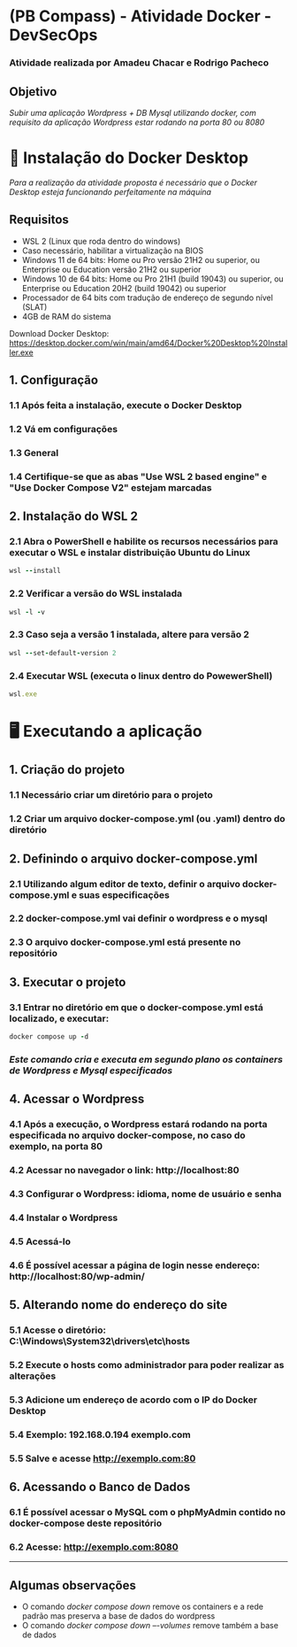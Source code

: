 # (PB Compass) - Atividade Docker - DevSecOps
### Atividade realizada por Amadeu Chacar e Rodrigo Pacheco

## Objetivo
*Subir uma aplicação Wordpress + DB Mysql utilizando docker, com requisito da aplicação Wordpress estar rodando na porta 80 ou 8080*

# 🔨 Instalação do Docker Desktop 
*Para a realização da atividade proposta é necessário que o Docker Desktop esteja funcionando perfeitamente na máquina*

## Requisitos
- WSL 2 (Linux que roda dentro do windows)
- Caso necessário, habilitar a virtualização na BIOS
- Windows 11 de 64 bits: Home ou Pro versão 21H2 ou superior, ou Enterprise ou Education versão 21H2 ou superior
- Windows 10 de 64 bits: Home ou Pro 21H1 (build 19043) ou superior, ou Enterprise ou Education 20H2 (build 19042) ou superior
- Processador de 64 bits com tradução de endereço de segundo nível (SLAT)
- 4GB de RAM do sistema

Download Docker Desktop: https://desktop.docker.com/win/main/amd64/Docker%20Desktop%20Installer.exe

## 1. Configuração 
### 1.1 Após feita a instalação, execute o Docker Desktop
### 1.2 Vá em configurações 
### 1.3 General 
### 1.4 Certifique-se que as abas "Use WSL 2 based engine" e "Use Docker Compose V2" estejam marcadas 

## 2. Instalação do WSL 2
### 2.1 Abra o PowerShell e habilite os recursos necessários para executar o WSL e instalar distribuição Ubuntu do Linux 
```ruby
wsl --install
```

### 2.2 Verificar a versão do  WSL instalada
```ruby
wsl -l -v
```
### 2.3 Caso seja a versão 1 instalada, altere para versão 2
```ruby
wsl --set-default-version 2
```
### 2.4 Executar WSL (executa o linux dentro do PowewerShell)
```ruby
wsl.exe
```
# 🖥 Executando a aplicação 

## 1. Criação do projeto
### 1.1 Necessário criar um diretório para o projeto
### 1.2 Criar um arquivo docker-compose.yml (ou .yaml) dentro do diretório 

## 2. Definindo o arquivo docker-compose.yml
### 2.1 Utilizando algum editor de texto, definir o arquivo docker-compose.yml e suas especificações
### 2.2 docker-compose.yml vai definir o wordpress e o mysql
### 2.3 O arquivo docker-compose.yml está presente no repositório 

## 3. Executar o projeto 
### 3.1 Entrar no diretório em que o docker-compose.yml está localizado, e executar:
```ruby
docker compose up -d
```
### *Este comando cria e executa em segundo plano os containers de Wordpress e Mysql especificados*

## 4. Acessar o Wordpress
### 4.1 Após a execução, o Wordpress estará rodando na porta especificada no arquivo docker-compose, no caso do exemplo, na porta 80
### 4.2 Acessar no navegador o link: http://localhost:80
### 4.3 Configurar o Wordpress: idioma, nome de usuário e senha
### 4.4 Instalar o Wordpress
### 4.5 Acessá-lo
### 4.6 É possível acessar a página de login nesse endereço: http://localhost:80/wp-admin/

## 5. Alterando nome do endereço do site 
### 5.1 Acesse o diretório: C:\Windows\System32\drivers\etc\hosts
### 5.2 Execute o hosts como administrador para poder realizar as alterações
### 5.3 Adicione um endereço de acordo com o IP do Docker Desktop
### 5.4 Exemplo: 192.168.0.194 exemplo.com
### 5.5 Salve e acesse http://exemplo.com:80

## 6. Acessando o Banco de Dados 
### 6.1 É possível acessar o MySQL com o phpMyAdmin contido no docker-compose deste repositório 
### 6.2 Acesse: http://exemplo.com:8080 

----------------------------------------------------------------------------------------------------------------------------------------------------------

## Algumas observações 
- O comando *docker compose down* remove os containers e a rede padrão mas preserva a base de dados do wordpress
- O comando *docker compose down –-volumes* remove também a base de dados




